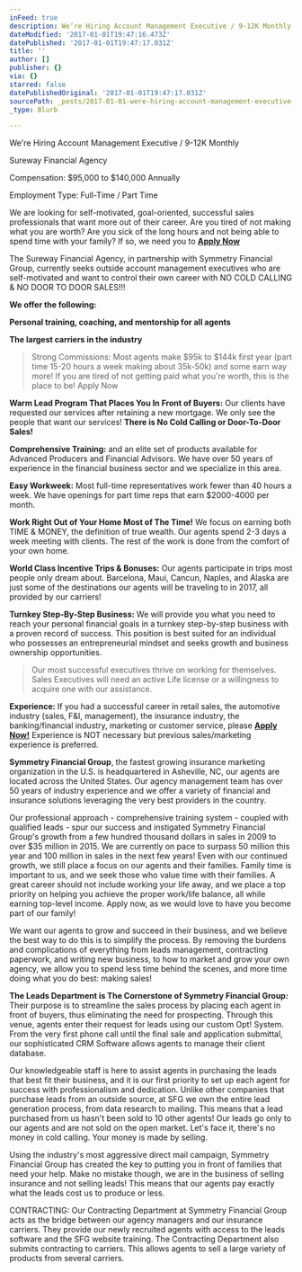 ```yaml
---
inFeed: true
description: We’re Hiring Account Management Executive / 9-12K Monthly
dateModified: '2017-01-01T19:47:16.473Z'
datePublished: '2017-01-01T19:47:17.031Z'
title: ''
author: []
publisher: {}
via: {}
starred: false
datePublishedOriginal: '2017-01-01T19:47:17.031Z'
sourcePath: _posts/2017-01-01-were-hiring-account-management-executive-9-12k-monthly.md
_type: Blurb

---
```

We're Hiring Account Management Executive / 9-12K Monthly

Sureway Financial Agency

Compensation: $95,000 to $140,000 Annually

Employment Type: Full-Time / Part Time

We are looking for self-motivated, goal-oriented, successful sales professionals that want more out of their career. Are you tired of not making what you are worth? Are you sick of the long hours and not being able to spend time with your family? If so, we need you to **[Apply Now][0]**

The Sureway Financial Agency, in partnership with Symmetry Financial Group, currently seeks outside account management executives who are self-motivated and want to control their own career with NO COLD CALLING & NO DOOR TO DOOR SALES!!!

**We offer the following:**

**Personal training, coaching, and mentorship for all agents**

**The largest carriers in the industry**

> Strong Commissions: Most agents make $95k to $144k first year (part time 15-20 hours a week making about 35k-50k) and some earn way more! If you are tired of not getting paid what you're worth, this is the place to be! Apply Now
> 

**Warm Lead Program That Places You In Front of Buyers:** Our clients have requested our services after retaining a new mortgage. We only see the people that want our services! **There is No Cold Calling or Door-To-Door Sales!**

**Comprehensive Training:** and an elite set of products available for Advanced Producers and Financial Advisors. We have over 50 years of experience in the financial business sector and we specialize in this area.

**Easy Workweek:** Most full-time representatives work fewer than 40 hours a week. We have openings for part time reps that earn $2000-4000 per month.

**Work Right Out of Your Home Most of The Time!** We focus on earning both TIME & MONEY, the definition of true wealth. Our agents spend 2-3 days a week meeting with clients. The rest of the work is done from the comfort of your own home.

**World Class Incentive Trips & Bonuses:** Our agents participate in trips most people only dream about. Barcelona, Maui, Cancun, Naples, and Alaska are just some of the destinations our agents will be traveling to in 2017, all provided by our carriers!

**Turnkey Step-By-Step Business:** We will provide you what you need to reach your personal financial goals in a turnkey step-by-step business with a proven record of success. This position is best suited for an individual who possesses an entrepreneurial mindset and seeks growth and business ownership opportunities. 
> 
> Our most successful executives thrive on working for themselves. Sales Executives will need an active Life license or a willingness to acquire one with our assistance.

**Experience:** If you had a successful career in retail sales, the automotive industry (sales, F&I, management), the insurance industry, the banking/financial industry, marketing or customer service, please **[Apply Now!][0]** Experience is NOT necessary but previous sales/marketing experience is preferred.

**Symmetry Financial Group**, the fastest growing insurance marketing organization in the U.S. is headquartered in Asheville, NC, our agents are located across the United States. Our agency management team has over 50 years of industry experience and we offer a variety of financial and insurance solutions leveraging the very best providers in the country.

Our professional approach - comprehensive training system - coupled with qualified leads - spur our success and instigated Symmetry Financial Group's growth from a few hundred thousand dollars in sales in 2009 to over $35 million in 2015\. We are currently on pace to surpass 50 million this year and 100 million in sales in the next few years! Even with our continued growth, we still place a focus on our agents and their families. Family time is important to us, and we seek those who value time with their families. A great career should not include working your life away, and we place a top priority on helping you achieve the proper work/life balance, all while earning top-level income. Apply now, as we would love to have you become part of our family!

We want our agents to grow and succeed in their business, and we believe the best way to do this is to simplify the process. By removing the burdens and complications of everything from leads management, contracting paperwork, and writing new business, to how to market and grow your own agency, we allow you to spend less time behind the scenes, and more time doing what you do best: making sales!

**The Leads Department is The Cornerstone of Symmetry Financial Group:** Their purpose is to streamline the sales process by placing each agent in front of buyers, thus eliminating the need for prospecting. Through this venue, agents enter their request for leads using our custom Opt! System. From the very first phone call until the final sale and application submittal, our sophisticated CRM Software allows agents to manage their client database.

Our knowledgeable staff is here to assist agents in purchasing the leads that best fit their business, and it is our first priority to set up each agent for success with professionalism and dedication. Unlike other companies that purchase leads from an outside source, at SFG we own the entire lead generation process, from data research to mailing. This means that a lead purchased from us hasn't been sold to 10 other agents! Our leads go only to our agents and are not sold on the open market. Let's face it, there's no money in cold calling. Your money is made by selling.

Using the industry's most aggressive direct mail campaign, Symmetry Financial Group has created the key to putting you in front of families that need your help. Make no mistake though, we are in the business of selling insurance and not selling leads! This means that our agents pay exactly what the leads cost us to produce or less.

CONTRACTING: Our Contracting Department at Symmetry Financial Group acts as the bridge between our agency managers and our insurance carriers. They provide our newly recruited agents with access to the leads software and the SFG website training. The Contracting Department also submits contracting to carriers. This allows agents to sell a large variety of products from several carriers.

[0]: https://calendly.com/surewaytolive/15min/01-01-2017